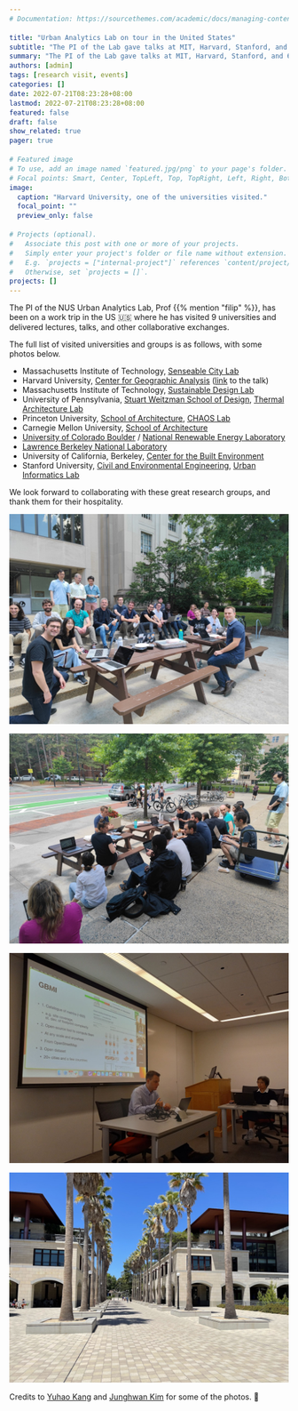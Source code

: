 ```yaml
---
# Documentation: https://sourcethemes.com/academic/docs/managing-content/

title: "Urban Analytics Lab on tour in the United States"
subtitle: "The PI of the Lab gave talks at MIT, Harvard, Stanford, and 6 other universities."
summary: "The PI of the Lab gave talks at MIT, Harvard, Stanford, and 6 other universities."
authors: [admin]
tags: [research visit, events]
categories: []
date: 2022-07-21T08:23:28+08:00
lastmod: 2022-07-21T08:23:28+08:00
featured: false
draft: false
show_related: true
pager: true

# Featured image
# To use, add an image named `featured.jpg/png` to your page's folder.
# Focal points: Smart, Center, TopLeft, Top, TopRight, Left, Right, BottomLeft, Bottom, BottomRight.
image:
  caption: "Harvard University, one of the universities visited."
  focal_point: ""
  preview_only: false

# Projects (optional).
#   Associate this post with one or more of your projects.
#   Simply enter your project's folder or file name without extension.
#   E.g. `projects = ["internal-project"]` references `content/project/deep-learning/index.md`.
#   Otherwise, set `projects = []`.
projects: []
---
```


The PI of the NUS Urban Analytics Lab, Prof {{% mention "filip" %}}, has been on a work trip in the US :us: where he has visited 9 universities and delivered lectures, talks, and other collaborative exchanges.

The full list of visited universities and groups is as follows, with some photos below.
* Massachusetts Institute of Technology, [Senseable City Lab](https://senseable.mit.edu/)
* Harvard University, [Center for Geographic Analysis](https://gis.harvard.edu/) ([link](https://gis.harvard.edu/event/geospatial-research-urban-analytics-lab-national-university-singapore) to the talk)
* Massachusetts Institute of Technology, [Sustainable Design Lab](http://web.mit.edu/sustainabledesignlab/)
* University of Pennsylvania, [Stuart Weitzman School of Design](https://www.design.upenn.edu/), [Thermal Architecture Lab](https://thermal-architecture.org/)
* Princeton University, [School of Architecture](https://soa.princeton.edu/), [CHAOS Lab](https://soa.princeton.edu/content/c.h..o.s.-lab)
* Carnegie Mellon University, [School of Architecture](https://soa.cmu.edu/)
* [University of Colorado Boulder](https://www.colorado.edu/) / [National Renewable Energy Laboratory](https://www.nrel.gov/index.html)
* [Lawrence Berkeley National Laboratory](https://www.lbl.gov/)
* University of California, Berkeley, [Center for the Built Environment](https://cbe.berkeley.edu/)
* Stanford University, [Civil and Environmental Engineering](https://cee.stanford.edu/), [Urban Informatics Lab](https://www.uil.stanford.edu/)

We look forward to collaborating with these great research groups, and thank them for their hospitality.

![](1.jpg)

![](2.jpg)

![](3.jpg)

![](4.jpg)

Credits to [Yuhao Kang](http://www.kkyyhh96.site/) and [Junghwan Kim](https://scholar.harvard.edu/junghwankim/home) for some of the photos. :pray:

